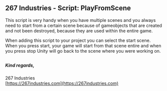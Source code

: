 ## 267 Industries - Script: PlayFromScene

This script is very handy when you have multiple scenes and you always need to start from a certain scene because of gameobjects that are created and not been destroyed, because they are used within the entire game.

When adding this script to your project you can select the start scene. When you press start, your game will start from that scene entire and when you press stop Unity will go back to the scene where you were working on.

## 
##### Kind regards,
267 Industries  
[https://267industries.com](https://267industries.com)
